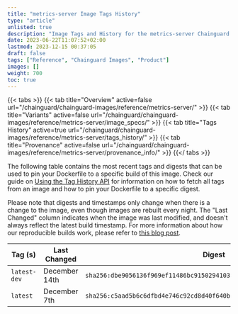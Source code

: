 ```yaml
---
title: "metrics-server Image Tags History"
type: "article"
unlisted: true
description: "Image Tags and History for the metrics-server Chainguard Image"
date: 2023-06-22T11:07:52+02:00
lastmod: 2023-12-15 00:37:05
draft: false
tags: ["Reference", "Chainguard Images", "Product"]
images: []
weight: 700
toc: true
---
```


{{< tabs >}}
{{< tab title="Overview" active=false url="/chainguard/chainguard-images/reference/metrics-server/" >}}
{{< tab title="Variants" active=false url="/chainguard/chainguard-images/reference/metrics-server/image_specs/" >}}
{{< tab title="Tags History" active=true url="/chainguard/chainguard-images/reference/metrics-server/tags_history/" >}}
{{< tab title="Provenance" active=false url="/chainguard/chainguard-images/reference/metrics-server/provenance_info/" >}}
{{</ tabs >}}

The following table contains the most recent tags and digests that can be used to pin your Dockerfile to a specific build of this image. Check our guide on [Using the Tag History API](/chainguard/chainguard-images/using-the-tag-history-api/) for information on how to fetch all tags from an image and how to pin your Dockerfile to a specific digest.

Please note that digests and timestamps only change when there is a change to the image, even though images are rebuilt every night. The "Last Changed" column indicates when the image was last modified, and doesn't always reflect the latest build timestamp. For more information about how our reproducible builds work, please refer to [this blog post](https://www.chainguard.dev/unchained/reproducing-chainguards-reproducible-image-builds).

| Tag (s)       | Last Changed  | Digest                                                                    |
|---------------|---------------|---------------------------------------------------------------------------|
|  `latest-dev` | December 14th | `sha256:dbe9056136f969ef11486bc9150294103f7c8b00433adedabc6c666acac4e5cb` |
|  `latest`     | December 7th  | `sha256:c5aad5b6c6dfbd4e746c92cd8d40f640bf86258d54144fc09c6ff00c95613fb5` |

